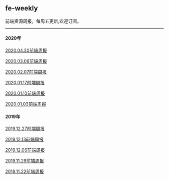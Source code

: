 ## fe-weekly

前端资源周报，每周五更新,欢迎订阅。

<hr>

<h4>2020年</h4>


[2020.04.30前端周报](https://github.com/houyaowei/fe-weekly/issues/11)

[2020.03.06前端周报](https://github.com/houyaowei/fe-weekly/issues/10)

[2020.02.07前端周报](https://github.com/houyaowei/fe-weekly/issues/9)

[2020.01.17前端周报](https://github.com/houyaowei/fe-weekly/issues/8)

[2020.01.10前端周报](https://github.com/houyaowei/fe-weekly/issues/7)

[2020.01.03前端周报](https://github.com/houyaowei/fe-weekly/issues/6)



<h4>2019年</h4>

[2019.12.27前端周报](https://github.com/houyaowei/fe-weekly/issues/5)

[2019.12.13前端周报](https://github.com/houyaowei/fe-weekly/issues/4)

[2019.12.06前端周报](https://github.com/houyaowei/fe-weekly/issues/3)

[2019.11.29前端周报](https://github.com/houyaowei/fe-weekly/issues/2)

[2019.11.22前端周报](https://github.com/houyaowei/fe-weekly/issues/1)










